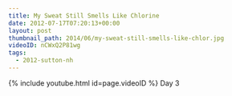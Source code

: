 ```yaml
---
title: My Sweat Still Smells Like Chlorine
date: 2012-07-17T07:20:13+00:00
layout: post
thumbnail_path: 2014/06/my-sweat-still-smells-like-chlor.jpg
videoID: nCWxQ2P81wg
tags:
  - 2012-sutton-nh
---
```

{% include youtube.html id=page.videoID %}
Day 3